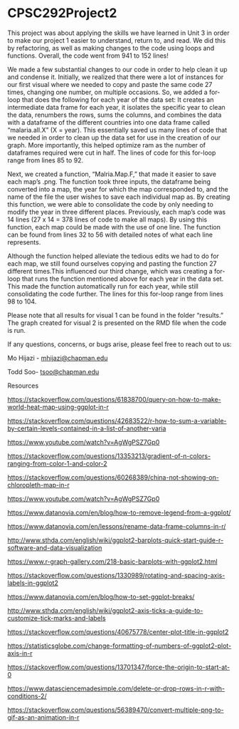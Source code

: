 # CPSC292Project2

This project was about applying the skills we have learned in Unit 3 in order to make our project 1 easier to understand, return to, and 	read. We did this by refactoring, as well as making changes to the code using loops and functions. Overall, the code went from 941 to 152 lines!

We made a few substantial changes to our code in order to help clean it up and condense it. Initially, we realized that there were a lot of instances for our first visual where we needed to copy and paste the same code 27 times, changing one number, on multiple occasions. So, we added a for-loop that does the following for each year of the data set: It creates an intermediate data frame for each year, it isolates the specific year to clean the data, renumbers the rows, sums the columns, and combines the data with a dataframe of the different countries into one data frame called “malaria.all.X” (X = year). This essentially saved us many lines of code that we needed in order to clean up the data set for use in the creation of our graph. More importantly, this helped optimize ram as the number of dataframes required were cut in half. The lines of code for this for-loop range from lines 85 to 92. 

Next, we created a function, “Malria.Map.F,” that made it easier to save each map’s .png. The function took three inputs, the dataframe being converted into a map, the year for which the map corresponded to, and the name of the file the user wishes to save each individual map as. By creating this function, we were able to consolidate the code by only needing to modify the year in three different places. Previously, each map’s code was 14 lines (27 x 14 = 378 lines of code to make all maps). By using this function, each map could be made with the use of one line. The function can be found from lines 32 to 56 with detailed notes of what each line represents. 

Although the function helped alleviate the tedious edits we had to do for each map, we still found ourselves copying and pasting the function 27 different times.This influenced our third change, which was creating a for-loop that runs the function mentioned above for each year in the data set. This made the function automatically run for each year, while still consolidating the code further. The lines for this for-loop range from lines 98 to 104. 

Please note that all results for visual 1 can be found in the folder “results.” The graph created for visual 2 is presented on the RMD file when the code is run. 

If any questions, concerns, or bugs arise, please feel free to reach out to us:

Mo Hijazi - mhijazi@chapman.edu

Todd Soo- tsoo@chapman.edu



Resources

https://stackoverflow.com/questions/61838700/query-on-how-to-make-world-heat-map-using-ggplot-in-r

https://stackoverflow.com/questions/42683522/r-how-to-sum-a-variable-by-certain-levels-contained-in-a-list-of-another-varia

https://www.youtube.com/watch?v=AgWgPSZ7Gp0

https://stackoverflow.com/questions/13353213/gradient-of-n-colors-ranging-from-color-1-and-color-2

https://stackoverflow.com/questions/60268389/china-not-showing-on-chloropleth-map-in-r

https://www.youtube.com/watch?v=AgWgPSZ7Gp0

https://www.datanovia.com/en/blog/how-to-remove-legend-from-a-ggplot/

https://www.datanovia.com/en/lessons/rename-data-frame-columns-in-r/

http://www.sthda.com/english/wiki/ggplot2-barplots-quick-start-guide-r-software-and-data-visualization

https://www.r-graph-gallery.com/218-basic-barplots-with-ggplot2.html

https://stackoverflow.com/questions/1330989/rotating-and-spacing-axis-labels-in-ggplot2

https://www.datanovia.com/en/blog/how-to-set-ggplot-breaks/

http://www.sthda.com/english/wiki/ggplot2-axis-ticks-a-guide-to-customize-tick-marks-and-labels

https://stackoverflow.com/questions/40675778/center-plot-title-in-ggplot2

https://statisticsglobe.com/change-formatting-of-numbers-of-ggplot2-plot-axis-in-r

https://stackoverflow.com/questions/13701347/force-the-origin-to-start-at-0

https://www.datasciencemadesimple.com/delete-or-drop-rows-in-r-with-conditions-2/

https://stackoverflow.com/questions/56389470/convert-multiple-png-to-gif-as-an-animation-in-r

